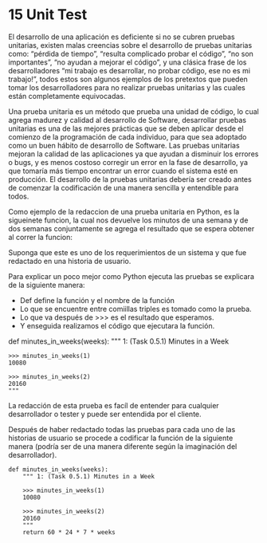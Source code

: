# 15 Unit Test

El desarrollo de una aplicación es deficiente si no se cubren pruebas unitarias, existen malas creencias sobre el desarrollo de pruebas unitarias como: “pérdida de tiempo”, “resulta complicado probar el código”, “no son importantes”,  “no ayudan a mejorar el código”, y una clásica frase de los desarrolladores “mi trabajo es desarrollar, no probar código, ese no es mi trabajo!”, todos estos son algunos ejemplos de los pretextos que pueden tomar los desarrolladores para no realizar pruebas unitarias y las cuales están completamente equivocadas.

Una prueba unitaria es un método que prueba una unidad de código, lo cual agrega madurez y calidad al desarrollo de Software, desarrollar pruebas unitarias es una de las mejores prácticas que se deben aplicar desde el comienzo de la programación de cada individuo, para que sea adoptado como un buen hábito de desarrollo de Software. 
Las pruebas unitarias mejoran la calidad de las aplicaciones ya que ayudan a disminuir los errores o bugs, y es menos costoso corregir un error en la fase de desarrollo, ya que tomaría más tiempo encontrar un error cuando el sistema esté en producción.
El desarrollo de la pruebas unitarias debería ser creado antes de comenzar la codificación de una manera sencilla y entendible para todos.

Como ejemplo de la redaccion de una prueba unitaria en Python, es la sigueinete funcion, la cual nos devuelve los minutos de una semana y de dos semanas conjuntamente se agrega el resultado que se espera obtener al correr la funcion:

Suponga que este es uno de los requerimientos de un sistema y que fue redactado en una historia de usuario.

Para explicar un poco mejor como Python ejecuta las pruebas se explicara de la siguiente manera:

* Def define la función y el nombre de la función
* Lo que se encuentre entre comiillas triples es tomado como la prueba.
* Lo que va después de >>> es el resultado que esperamos.
* Y enseguida realizamos el código que ejecutara la función.

def minutes_in_weeks(weeks):
    """ 1: (Task 0.5.1) Minutes in a Week

    >>> minutes_in_weeks(1)
    10080

    >>> minutes_in_weeks(2)
    20160
    """

La redacción de esta prueba es facíl de entender para cualquier desarrollador o tester y puede ser entendida por el cliente.

Después de haber redactado todas las pruebas para cada uno de las historias de usuario se procede a codificar la función de la siguiente manera (podría ser de una manera diferente según la imaginación del desarrollador).


~~~~{.python}
def minutes_in_weeks(weeks):
    """ 1: (Task 0.5.1) Minutes in a Week

    >>> minutes_in_weeks(1)
    10080

    >>> minutes_in_weeks(2)
    20160
    """
    return 60 * 24 * 7 * weeks
~~~~~~~~~~~~~






